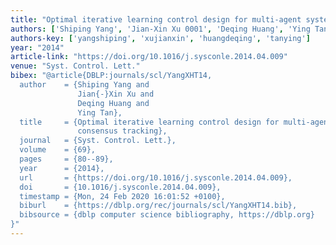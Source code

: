 ```yaml
---
title: "Optimal iterative learning control design for multi-agent systems consensus tracking"
authors: ['Shiping Yang', 'Jian-Xin Xu 0001', 'Deqing Huang', 'Ying Tan 0001']
authors-key: ['yangshiping', 'xujianxin', 'huangdeqing', 'tanying']
year: "2014"
article-link: "https://doi.org/10.1016/j.sysconle.2014.04.009"
venue: "Syst. Control. Lett."
bibex: "@article{DBLP:journals/scl/YangXHT14,
  author    = {Shiping Yang and
               Jian{-}Xin Xu and
               Deqing Huang and
               Ying Tan},
  title     = {Optimal iterative learning control design for multi-agent systems
               consensus tracking},
  journal   = {Syst. Control. Lett.},
  volume    = {69},
  pages     = {80--89},
  year      = {2014},
  url       = {https://doi.org/10.1016/j.sysconle.2014.04.009},
  doi       = {10.1016/j.sysconle.2014.04.009},
  timestamp = {Mon, 24 Feb 2020 16:01:52 +0100},
  biburl    = {https://dblp.org/rec/journals/scl/YangXHT14.bib},
  bibsource = {dblp computer science bibliography, https://dblp.org}
}"
---
```

